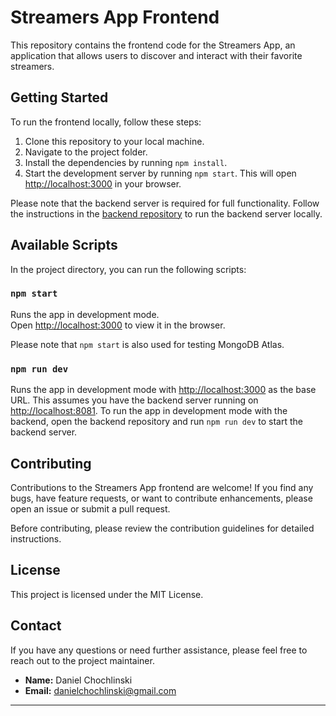 # Streamers App Frontend

This repository contains the frontend code for the Streamers App, an application that allows users to discover and interact with their favorite streamers.

## Getting Started

To run the frontend locally, follow these steps:

1. Clone this repository to your local machine.
2. Navigate to the project folder.
3. Install the dependencies by running `npm install`.
4. Start the development server by running `npm start`. This will open [http://localhost:3000](http://localhost:3000) in your browser.

Please note that the backend server is required for full functionality. Follow the instructions in the [backend repository](https://github.com/danielchochlinski/streamer-task-backend) to run the backend server locally.

## Available Scripts

In the project directory, you can run the following scripts:

### `npm start`

Runs the app in development mode.\
Open [http://localhost:3000](http://localhost:3000) to view it in the browser.

Please note that `npm start` is also used for testing MongoDB Atlas.

### `npm run dev`

Runs the app in development mode with [http://localhost:3000](http://localhost:3000) as the base URL. This assumes you have the backend server running on [http://localhost:8081](http://localhost:8081). To run the app in development mode with the backend, open the backend repository and run `npm run dev` to start the backend server.

## Contributing

Contributions to the Streamers App frontend are welcome! If you find any bugs, have feature requests, or want to contribute enhancements, please open an issue or submit a pull request.

Before contributing, please review the contribution guidelines for detailed instructions.

## License

This project is licensed under the MIT License.

## Contact

If you have any questions or need further assistance, please feel free to reach out to the project maintainer.

- **Name:** Daniel Chochlinski
- **Email:** danielchochlinski@gmail.com

---
